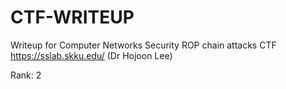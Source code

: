 # CTF-WRITEUP
Writeup for Computer Networks Security ROP chain attacks CTF
https://sslab.skku.edu/ (Dr Hojoon Lee)

Rank: 2

